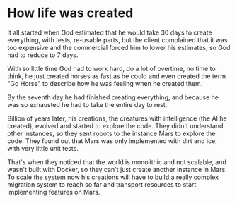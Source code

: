 # How life was created

It all started when God estimated that he would take 30 days to create everything, with tests, re-usable parts, but the client complained that it was too expensive and the commercial forced him to lower his estimates, so God had to reduce to 7 days.

With so little time God had to work hard, do a lot of overtime, no time to think, he just created horses as fast as he could and even created the term "Go Horse" to describe how he was feeling when he created them.

By the seventh day he had finished creating everything, and because he was so exhausted he had to take the entire day to rest.

Billion of years later, his creations, the creatures with intelligence (the AI he created), evolved and started to explore the code. They didn't understand other instances, so they sent robots to the instance Mars to explore the code. They found out that Mars was only implemented with dirt and ice, with very little unit tests.

That's when they noticed that the world is monolithic and not scalable, and wasn't built with Docker, so they can't just create another instance in Mars. To scale the system now his creations will have to build a really complex migration system to reach so far and transport resources to start implementing features on Mars.
